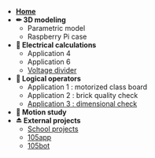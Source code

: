 - [**Home**](/)
- **✏ 3D modeling**
  - Parametric model
  - Raspberry Pi case
- **🔌 Electrical calculations**
  - Application 4
  - Application 6
  - [Voltage divider](/electrical-calculations/voltage-divider/)
- **📀 Logical operators**
  - Application 1 : motorized class board
  - Application 2 : brick quality check
  - [Application 3 : dimensional check](/logical-operators/application-3/)
- **🚦 Motion study**
- **⏏ External projects**
  - [School projects](https://school.exybo.re)
  - [105app](https://105app.exybo.re)
  - [105bot](https://github.com/exybore/105bot)
